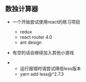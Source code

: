 ## 数独计算器

- 一个开始尝试使用react的练习项目
  - redux
  - react router 4.0
  - ant design

- 有空的话会继续加入其他小游戏
-
  - 运行报错时请尝试降低less版本
  - yarn add less@^2.7.3